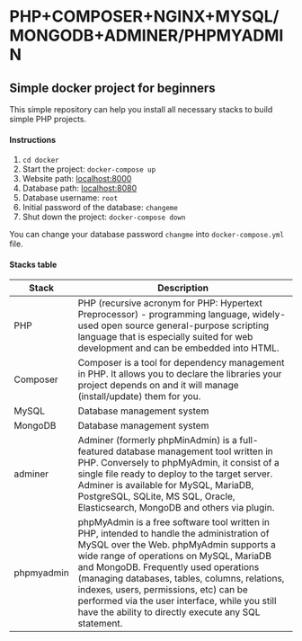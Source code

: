 # PHP+COMPOSER+NGINX+MYSQL/MONGODB+ADMINER/PHPMYADMIN

## Simple docker project for beginners

This simple repository can help you install all necessary stacks to build simple PHP projects.

#### Instructions

1. `cd docker`
2. Start the project: `docker-compose up`
3. Website path: [localhost:8000](http://localhost:8000/)
4. Database path: [localhost:8080](http://localhost:8080/)
5. Database username: `root`
6. Initial password of the database: `changeme`
7. Shut down the project: `docker-compose down`

You can change your database password `changme` into `docker-compose.yml` file.

#### Stacks table

| Stack  | Description |
| ------------- | ------------- |
| PHP  | PHP (recursive acronym for PHP: Hypertext Preprocessor) - programming language, widely-used open source general-purpose scripting language that is especially suited for web development and can be embedded into HTML.  |
| Composer  | Composer is a tool for dependency management in PHP. It allows you to declare the libraries your project depends on and it will manage (install/update) them for you.  |
| MySQL  | Database management system  |
| MongoDB  | Database management system  |
| adminer  | Adminer (formerly phpMinAdmin) is a full-featured database management tool written in PHP. Conversely to phpMyAdmin, it consist of a single file ready to deploy to the target server. Adminer is available for MySQL, MariaDB, PostgreSQL, SQLite, MS SQL, Oracle, Elasticsearch, MongoDB and others via plugin.|
| phpmyadmin  | phpMyAdmin is a free software tool written in PHP, intended to handle the administration of MySQL over the Web. phpMyAdmin supports a wide range of operations on MySQL, MariaDB and MongoDB. Frequently used operations (managing databases, tables, columns, relations, indexes, users, permissions, etc) can be performed via the user interface, while you still have the ability to directly execute any SQL statement.  |
